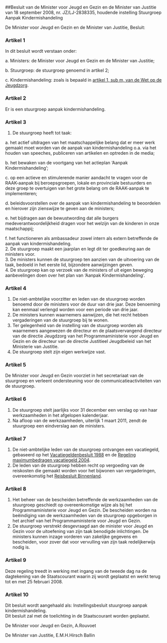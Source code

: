 <meta http-equiv='Content-Type' content='text/html; charset=utf-8' />

##Besluit van de Minister voor Jeugd en Gezin en de Minister van Justitie van 18 september 2008, nr. JZ/LJ-2838335, houdende instelling Stuurgroep Aanpak Kindermishandeling

De Minister voor Jeugd en Gezin en de Minister van Justitie,  Besluit:    

### Artikel  1  

In dit besluit wordt verstaan onder: 

a. Ministers: de Minister voor Jeugd en Gezin en de Minister van Justitie;  

b. Stuurgroep: de stuurgroep genoemd in artikel 2;  

c. Kindermishandeling: zoals is bepaald in [artikel 1, sub m, van de Wet op de Jeugdzorg](../../../../../../wet/wet/op/de/jeugdzorg/BWBR0016637/README.md).    

### Artikel  2  

Er is een stuurgroep aanpak kindermishandeling.  

### Artikel  3  

1.  De stuurgroep heeft tot taak: 

a. het actief uitdragen van het maatschappelijke belang dat er meer werk gemaakt moet worden van de aanpak van kindermishandeling o.a. via het houden van speeches, publiceren van artikelen en optreden in de media;  

b. het bewaken van de voortgang van het actieplan ‘Aanpak Kindermishandeling’;  

c. op een actieve en stimulerende manier aandacht te vragen voor de RAAK-aanpak bij beroepsgroepen, lokale en provinciale bestuurders en deze groep te overtuigen van het grote belang om de RAAK-aanpak te implementeren;  

d. beleidsvoorstellen over de aanpak van kindermishandeling te beoordelen en hierover zijn zienswijze te geven aan de ministers;  

e. het bijdragen aan de bewustwording dat alle burgers medeverantwoordelijkheid dragen voor het welzijn van de kinderen in onze maatschappij;  

f. het functioneren als ambassadeur zowel intern als extern betreffende de aanpak van kindermishandeling.     
2.  De stuurgroep maakt een jaarplan en legt dit ter goedkeuring aan de ministers voor.   
3.  De ministers kunnen de stuurgroep ten aanzien van de uitvoering van de taak, bedoeld in het eerste lid, bijzondere aanwijzingen geven.   
4.  De stuurgroep kan op verzoek van de ministers of uit eigen beweging aanbevelingen doen over het plan van ‘Aanpak Kindermishandeling’.   

### Artikel  4  

1.  De niet-ambtelijke voorzitter en leden van de stuurgroep worden benoemd door de ministers voor de duur van drie jaar. Deze benoeming kan eenmaal verlengd worden voor een periode van drie jaar.   
2.  De ministers kunnen waarnemers aanwijzen, die het recht hebben vergaderingen van de stuurgroep bij te wonen.   
3.  Ter gelegenheid van de instelling van de stuurgroep worden als waarnemers aangewezen de directeur en de plaatsvervangend directeur van de directie Jeugdzorg van het Programmaministerie voor Jeugd en Gezin en de directeur van de directie Justitieel Jeugdbeleid van het Ministerie van Justitie.   
4.  De stuurgroep stelt zijn eigen werkwijze vast.   

### Artikel  5  

De Minister voor Jeugd en Gezin voorziet in het secretariaat van de stuurgroep en verleent ondersteuning voor de communicatieactiviteiten van de stuurgroep.  

### Artikel  6  

1.  De stuurgroep stelt jaarlijks voor 31 december een verslag op van haar werkzaamheden in het afgelopen kalenderjaar.   
2.  Na afloop van de werkzaamheden, uiterlijk 1 maart 2011, zendt de stuurgroep een eindverslag aan de ministers.   

### Artikel  7  

1.  De niet-ambtelijke leden van de stuurgroep ontvangen een vacatiegeld, gebaseerd op het [Vacatiegeldenbesluit 1988](../../../../../../AMvB/vacatiegeldenbesluit/1988/BWBR0004317/README.md) en de [Regeling maximumbedragen vacatiegeld 2004](../../../../../../ministeriele-regeling/regeling/maximumbedragen/vacatiegeld/2004/BWBR0017556/README.md).   
2.  De leden van de stuurgroep hebben recht op vergoeding van de reiskosten die gemaakt worden voor het bijwonen van vergaderingen, overeenkomstig het [Reisbesluit Binnenland](../../../../../../AMvB/reisbesluit/binnenland/BWBR0005889/README.md).   

### Artikel  8  

1.   Het beheer van de bescheiden betreffende de werkzaamheden van de stuurgroep geschiedt op overeenkomstige wijze als bij het Programmaministerie voor Jeugd en Gezin. De bescheiden worden na beëindiging van de werkzaamheden van de stuurgroep opgeborgen in het archief van het Programmaministerie voor Jeugd en Gezin.  
2.  De stuurgroep verstrekt desgevraagd aan de minister voor Jeugd en Gezin voor de uitoefening van zijn taak benodigde inlichtingen. De ministers kunnen inzage vorderen van zakelijke gegevens en bescheiden, voor zover dat voor vervulling van zijn taak redelijkerwijs nodig is.   

### Artikel  9  

Deze regeling treedt in werking met ingang van de tweede dag na de dagtekening van de Staatscourant waarin zij wordt geplaatst en werkt terug tot en met 25 februari 2008.  

### Artikel  10  

Dit besluit wordt aangehaald als: Instellingsbesluit stuurgroep aanpak kindermishandeling.  
Dit besluit zal met de toelichting in de Staatscourant worden geplaatst.  

De 
Minister voor Jeugd en Gezin, 
A.Rouvoet 

De 
Minister van Justitie, 
E.M.H.Hirsch Ballin   
